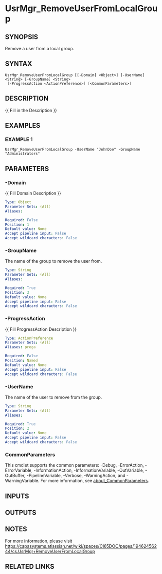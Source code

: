 # UsrMgr_RemoveUserFromLocalGroup

## SYNOPSIS
Remove a user from a local group.

## SYNTAX

```
UsrMgr_RemoveUserFromLocalGroup [[-Domain] <Object>] [-UserName] <String> [-GroupName] <String>
 [-ProgressAction <ActionPreference>] [<CommonParameters>]
```

## DESCRIPTION
{{ Fill in the Description }}

## EXAMPLES

### EXAMPLE 1
```
UsrMgr_RemoveUserFromLocalGroup -UserName "JohnDoe" -GroupName "Administrators"
```

## PARAMETERS

### -Domain
{{ Fill Domain Description }}

```yaml
Type: Object
Parameter Sets: (All)
Aliases:

Required: False
Position: 1
Default value: None
Accept pipeline input: False
Accept wildcard characters: False
```

### -GroupName
The name of the group to remove the user from.

```yaml
Type: String
Parameter Sets: (All)
Aliases:

Required: True
Position: 3
Default value: None
Accept pipeline input: False
Accept wildcard characters: False
```

### -ProgressAction
{{ Fill ProgressAction Description }}

```yaml
Type: ActionPreference
Parameter Sets: (All)
Aliases: proga

Required: False
Position: Named
Default value: None
Accept pipeline input: False
Accept wildcard characters: False
```

### -UserName
The name of the user to remove from the group.

```yaml
Type: String
Parameter Sets: (All)
Aliases:

Required: True
Position: 2
Default value: None
Accept pipeline input: False
Accept wildcard characters: False
```

### CommonParameters
This cmdlet supports the common parameters: -Debug, -ErrorAction, -ErrorVariable, -InformationAction, -InformationVariable, -OutVariable, -OutBuffer, -PipelineVariable, -Verbose, -WarningAction, and -WarningVariable. For more information, see [about_CommonParameters](http://go.microsoft.com/fwlink/?LinkID=113216).

## INPUTS

## OUTPUTS

## NOTES
For more information, please visit https://capasystems.atlassian.net/wiki/spaces/CI65DOC/pages/19462456244/cs.UsrMgr+RemoveUserFromLocalGroup

## RELATED LINKS
